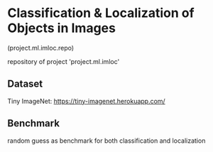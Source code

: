 # Classification & Localization of Objects in Images
(project.ml.imloc.repo)

repository of project 'project.ml.imloc'

## Dataset
Tiny ImageNet: https://tiny-imagenet.herokuapp.com/

## Benchmark
random guess as benchmark for both classification and localization
